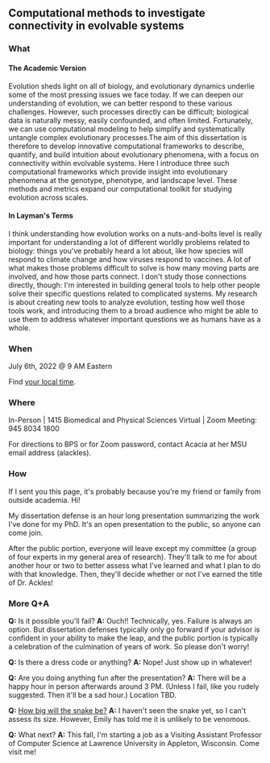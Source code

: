 ## Computational methods to investigate connectivity in evolvable systems


### What

#### The Academic Version

Evolution sheds light on all of biology, and evolutionary dynamics underlie some of the most pressing issues we face today. If we can deepen our understanding of evolution, we can better respond to these various challenges. However, such processes directly can be difficult; biological data is naturally messy, easily confounded, and often limited. Fortunately, we can use computational modeling to help simplify and systematically untangle complex evolutionary processes.The aim of this dissertation is therefore to develop innovative computational frameworks to describe, quantify, and build intuition about evolutionary phenomena, with a focus on connectivity within evolvable systems. Here I introduce three such computational frameworks which provide insight into evolutionary phenomena at the genotype, phenotype, and landscape level. These methods and metrics expand our computational toolkit for studying evolution across scales.

#### In Layman's Terms

I think understanding how evolution works on a nuts-and-bolts level is really important for understanding a lot of different worldly problems related to biology: things you've probably heard a lot about, like how species will respond to climate change and how viruses respond to vaccines. A lot of what makes those problems difficult to solve is how many moving parts are involved, and how those parts connect. I don't study those connections directly, though: I'm interested in building general tools to help other people solve their specific questions related to complicated systems. My research is about creating new tools to analyze evolution, testing how well those tools work, and introducing them to a broad audience who might be able to use them to address whatever important questions we as humans have as a whole.

### When

July 6th, 2022 @ 9 AM Eastern

Find [your local time](https://www.timeanddate.com/worldclock/converter.html?iso=20220706T130000&p1=126).

### Where

In-Person | 1415 Biomedical and Physical Sciences
Virtual | Zoom Meeting: 945 8034 1800

For directions to BPS or for Zoom password, contact Acacia at her MSU email address (alackles).

### How

If I sent you this page, it's probably because you're my friend or family from outside academia. Hi!

My dissertation defense is an hour long presentation summarizing the work I've done for my PhD. It's an open presentation to the public, so anyone can come join. 

After the public portion, everyone will leave except my committee (a group of four experts in my general area of research). They'll talk to me for about another hour or two to better assess what I've learned and what I plan to do with that knowledge. Then, they'll decide whether or not I've earned the title of Dr. Ackles!

### More Q+A

**Q:** Is it possible you'll fail?
**A:** Ouch!! Technically, yes. Failure is always an option. But dissertation defenses typically only go forward if your advisor is confident in your ability to make the leap, and the public portion is typically a celebration of the culmination of years of work. So please don't worry!

**Q:** Is there a dress code or anything?
**A:** Nope! Just show up in whatever!

**Q:** Are you doing anything fun after the presentation?
**A:** There will be a happy hour in person afterwards around 3 PM. (Unless I fail, like you rudely suggested. Then it'll be a sad hour.) Location TBD.

**Q:** [How big will the snake be?](https://www.mcsweeneys.net/articles/faq-the-snake-fight-portion-of-your-thesis-defense)
**A:** I haven't seen the snake yet, so I can't assess its size. However, Emily has told me it is unlikely to be venomous.

**Q:** What next?
**A:** This fall, I'm starting a job as a Visiting Assistant Professor of Computer Science at Lawrence University in Appleton, Wisconsin. Come visit me!
